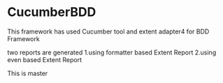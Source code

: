 # CucumberBDD
This framework has used Cucumber tool and extent adapter4 for BDD Framework

two reports are generated 
1.using formatter based Extent Report
2.using even based Extent Report

This is master
